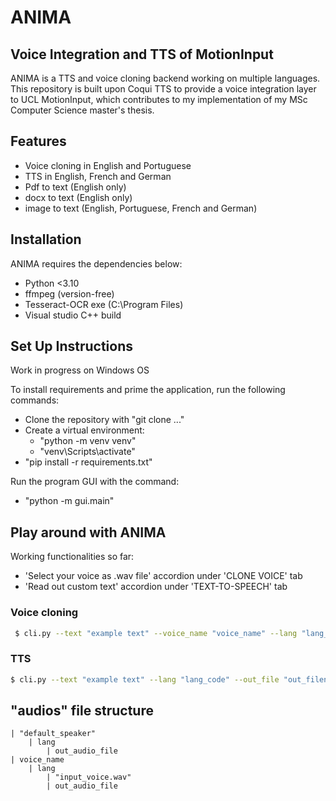 # ANIMA
## Voice Integration and TTS of MotionInput

ANIMA is a TTS and voice cloning backend working on multiple languages. This repository is built upon Coqui TTS to provide a voice integration layer to UCL MotionInput, which contributes to my implementation of  my MSc Computer Science master's thesis.

## Features

- Voice cloning in English and Portuguese
- TTS in English, French and German
- Pdf to text (English only)
- docx to text (English only)
- image to text (English, Portuguese, French and German)


## Installation

ANIMA requires the dependencies below:
- Python <3.10
- ffmpeg (version-free)
- Tesseract-OCR exe (C:\Program Files)
- Visual studio C++ build 

## Set Up Instructions

Work in progress on Windows OS

To install requirements and prime the application, run the following commands:

- Clone the repository with "git clone ..."
- Create a virtual environment:
    - "python -m venv venv"
    - "venv\Scripts\activate"
- "pip install -r requirements.txt"

Run the program GUI with the command:

- "python -m gui.main"

## Play around with ANIMA

Working functionalities so far:

- 'Select your voice as .wav file' accordion under 'CLONE VOICE' tab
- 'Read out custom text' accordion under 'TEXT-TO-SPEECH' tab
 
### Voice cloning

```sh
 $ cli.py --text "example text" --voice_name "voice_name" --lang "lang_code" --out_file "out_filename.wav"
```

### TTS 
```sh
$ cli.py --text "example text" --lang "lang_code" --out_file "out_filename.wav"
```

## "audios" file structure
    | "default_speaker"
        | lang
            | out_audio_file
    | voice_name
        | lang
            | "input_voice.wav"
            | out_audio_file
